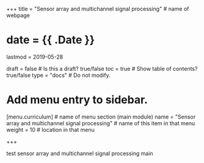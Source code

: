 +++
title = "Sensor array and multichannel signal processing"         # name of webpage

# date = {{ .Date }}
lastmod = 2019-05-28

draft = false  # Is this a draft? true/false
toc = true  # Show table of contents? true/false
type = "docs"  # Do not modify.

# Add menu entry to sidebar.
[menu.curriculum]                       # name of menu section (main module)
  name = "Sensor array and multichannel signal processing"        # name of this item in that menu
  weight = 10                           # location in that menu

+++

test sensor array and multichannel signal processing main
